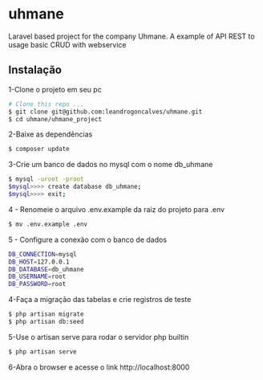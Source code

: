 # uhmane
Laravel based project for the company Uhmane. A example of API REST to usage basic CRUD with webservice

## Instalação

1-Clone o projeto em seu pc

```sh
# Clone this repo ...
$ git clone git@github.com:leandrogoncalves/uhmane.git
$ cd uhmane/uhmane_project
```

2-Baixe as dependências

```sh
$ composer update
```

3-Crie um banco de dados no mysql com o nome db_uhmane

```sh
$ mysql -uroot -proot
$mysql>>>> create database db_uhmane;
$mysql>>>> exit;
```

4 - Renomeie o arquivo .env.example da raiz do projeto  para .env

```sh
$ mv .env.example .env
```

5 - Configure a conexão com o banco de dados

```sh
DB_CONNECTION=mysql
DB_HOST=127.0.0.1
DB_DATABASE=db_uhmane
DB_USERNAME=root
DB_PASSWORD=root
```

4-Faça a migração das tabelas e crie registros de teste

```sh
$ php artisan migrate
$ php artisan db:seed
```

5-Use o artisan serve para rodar o servidor php builtin

```sh
$ php artisan serve
```

6-Abra o browser e acesse o link http://localhost:8000
